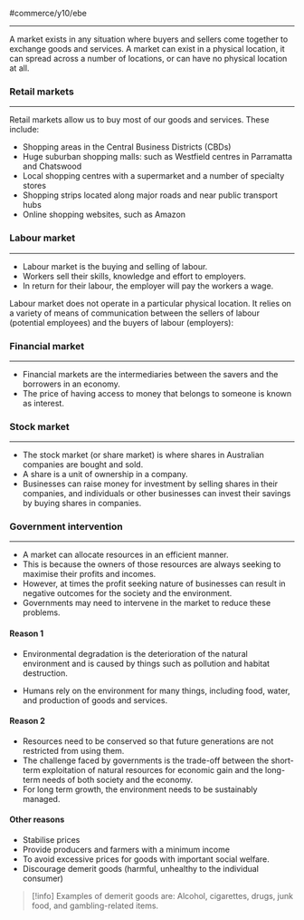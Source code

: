 #commerce/y10/ebe 

---

A market exists in any situation where buyers and sellers come together to exchange goods and services. A market can exist in a physical location, it can spread across a number of locations, or can have no physical location at all.

### Retail markets
---
Retail markets allow us to buy most of our goods and services. These include:
- Shopping areas in the Central Business Districts (CBDs)
- Huge suburban shopping malls: such as Westfield centres in Parramatta and Chatswood
- Local shopping centres with a supermarket and a number of specialty stores
- Shopping strips located along major roads and near public transport hubs
- Online shopping websites, such as Amazon

### Labour market
---
- Labour market is the buying and selling of labour.
- Workers sell their skills, knowledge and effort to employers.
- In return for their labour, the employer will pay the workers a wage.

Labour market does not operate in a particular physical location. It relies on a variety of means of communication between the sellers of labour (potential employees) and the buyers of labour (employers):


### Financial market
---
- Financial markets are the intermediaries between the savers and the borrowers in an economy.
- The price of having access to money that belongs to someone is known as interest.

### Stock market
---
- The stock market (or share market) is where shares in Australian companies are bought and sold.
- A share is a unit of ownership in a company.
- Businesses can raise money for investment by selling shares in their companies, and individuals or other businesses can invest their savings by buying shares in companies.

### Government intervention
---
- A market can allocate resources in an efficient manner.
- This is because the owners of those resources are always seeking to maximise their profits and incomes.
- However, at times the profit seeking nature of businesses can result in negative outcomes for the society and the environment.
- Governments may need to intervene in the market to reduce these problems.

#### Reason 1
- Environmental degradation is the deterioration of the natural environment and is caused by things such as pollution and habitat destruction.

- Humans rely on the environment for many things, including food, water, and production of goods and services.


#### Reason 2
- Resources need to be conserved so that future generations are not restricted from using them.
- The challenge faced by governments is the trade-off between the short-term exploitation of natural resources for economic gain and the long-term needs of both society and the economy.
- For long term growth, the environment needs to be sustainably managed.

#### Other reasons
- Stabilise prices
- Provide producers and farmers with a minimum income
- To avoid excessive prices for goods with important social welfare.
- Discourage demerit goods (harmful, unhealthy to the individual consumer)

>[!info] Examples of demerit goods are: Alcohol, cigarettes, drugs, junk food, and gambling-related items.

